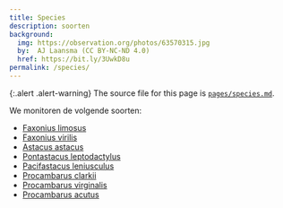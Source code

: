 ```yaml
---
title: Species
description: soorten
background:
  img: https://observation.org/photos/63570315.jpg
  by:  AJ Laansma (CC BY-NC-ND 4.0)
  href: https://bit.ly/3UwkD8u
permalink: /species/
---
```


{:.alert .alert-warning}
The source file for this page is [`pages/species.md`](https://github.com/inbo/craywatch/blob/main/pages/species.md?plain=1).

We monitoren de volgende soorten:

- [Faxonius limosus](/species/faxonius-limosus/)
- [Faxonius virilis](/species/faxonius-virilis/)
- [Astacus astacus](/species/astacus-astacus/)
- [Pontastacus leptodactylus](/species/pontastacus-leptodactylus/)
- [Pacifastacus leniusculus](/species/pacifastacus-leniusculus/)
- [Procambarus clarkii](/species/procambarus-clarkii/)
- [Procambarus virginalis](/species/procambarus-virginalis/)
- [Procambarus acutus](/species/procambarus-acutus/)
